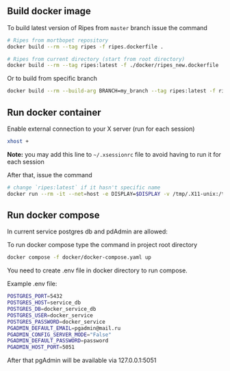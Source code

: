 ## Build docker image

To build latest version of Ripes from `master` branch issue the command

```bash
# Ripes from mortbopet repository
docker build --rm --tag ripes -f ripes.dockerfile .

# Ripes from current directory (start from root directory)
docker build --rm --tag ripes:latest -f ./docker/ripes_new.dockerfile .
```

Or to build from specific branch

```bash
docker build --rm --build-arg BRANCH=my_branch --tag ripes:latest -f ripes.dockerfile .
```

## Run docker container

Enable external connection to your X server (run for each session)
```bash
xhost +
```
**Note:** you may add this line to `~/.xsessionrc` file to avoid having to run it for each session

After that, issue the command

```bash
# change `ripes:latest` if it hasn't specific name
docker run --rm -it --net=host -e DISPLAY=$DISPLAY -v /tmp/.X11-unix:/tmp/.X11-unix ripes:latest
```

## Run docker compose

In current service postgres db and pdAdmin are allowed:

To run docker compose type the command in project root directory

```bash
docker compose -f docker/docker-compose.yaml up
```

You need to create .env file in docker directory to run compose. 

Example .env file:
```bash
POSTGRES_PORT=5432
POSTGRES_HOST=service_db
POSTGRES_DB=docker_service_db
POSTGRES_USER=docker_service
POSTGRES_PASSWORD=docker_service
PGADMIN_DEFAULT_EMAIL=pgadmin@mail.ru
PGADMIN_CONFIG_SERVER_MODE="False"
PGADMIN_DEFAULT_PASSWORD=password
PGADMIN_HOST_PORT=5051
```

After that pgAdmin will be available via 127.0.0.1:5051
